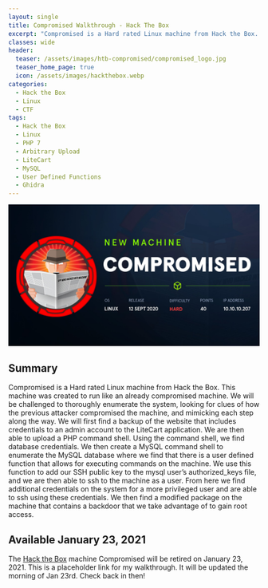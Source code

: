 ```yaml
---
layout: single
title: Compromised Walkthrough - Hack The Box
excerpt: "Compromised is a Hard rated Linux machine from Hack the Box. This machine was created to run like an already compromised machine. We will be challenged to thoroughly enumerate the system, looking for clues of how the previous attacker compromised the machine, and mimicking each step along the way. We will first find a backup of the website that includes credentials to an admin account to the LiteCart application. We are then able to upload a PHP command shell.  Using the command shell, we find database credentials. We then create a MySQL command shell to enumerate the MySQL database where we find that there is a user defined function that allows for executing commands on the machine. We use this function to add our SSH public key to the mysql user’s authorized_keys file, and we are then able to ssh to the machine as a user. From here we find additional credentials on the system for a more privileged user and are able to ssh using these credentials. We then find a modified package on the machine that contains a backdoor that we take advantage of to gain root access."
classes: wide
header:
  teaser: /assets/images/htb-compromised/compromised_logo.jpg
  teaser_home_page: true
  icon: /assets/images/hackthebox.webp
categories:
  - Hack the Box
  - Linux
  - CTF
tags:  
  - Hack the Box
  - Linux
  - PHP 7
  - Arbitrary Upload
  - LiteCart
  - MySQL
  - User Defined Functions
  - Ghidra
---
```


![](/assets/images/htb-compromised/compromised_logo.jpg)

## Summary
Compromised is a Hard rated Linux machine from Hack the Box. This machine was created to run like an already compromised machine. We will be challenged to thoroughly enumerate the system, looking for clues of how the previous attacker compromised the machine, and mimicking each step along the way. We will first find a backup of the website that includes credentials to an admin account to the LiteCart application. We are then able to upload a PHP command shell.  Using the command shell, we find database credentials. We then create a MySQL command shell to enumerate the MySQL database where we find that there is a user defined function that allows for executing commands on the machine. We use this function to add our SSH public key to the mysql user’s authorized_keys file, and we are then able to ssh to the machine as a user. From here we find additional credentials on the system for a more privileged user and are able to ssh using these credentials. We then find a modified package on the machine that contains a backdoor that we take advantage of to gain root access.

## Available January 23, 2021
The [Hack the Box](https://hackthebox.eu) machine Compromised will be retired on January 23, 2021. This is a placeholder link for my walkthrough. It will be updated the morning of Jan 23rd. Check back in then!
